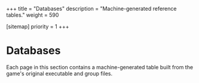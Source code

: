 +++
title = "Databases"
description = "Machine-generated reference tables."
weight = 590

[sitemap]
priority = 1
+++

# Databases

Each page in this section contains a machine-generated table built from the game's original executable and group files.
